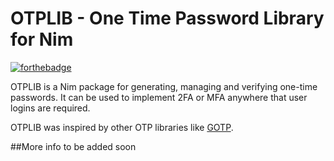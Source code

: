 # OTPLIB - One Time Password Library for Nim
[![forthebadge](https://forthebadge.com/images/badges/powered-by-black-magic.svg)](https://forthebadge.com)

OTPLIB is a Nim package for generating, managing and verifying one-time passwords.
It can be used to implement 2FA or MFA anywhere that user logins are required.

OTPLIB was inspired by other OTP libraries like [GOTP](https://github.com/xlzd/gotp).

##More info to be added soon
